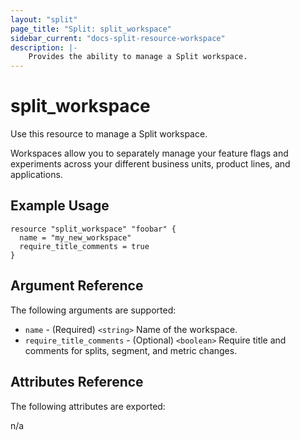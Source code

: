 ```yaml
---
layout: "split"
page_title: "Split: split_workspace"
sidebar_current: "docs-split-resource-workspace"
description: |-
    Provides the ability to manage a Split workspace.
---
```


# split_workspace

Use this resource to manage a Split workspace.

Workspaces allow you to separately manage your feature flags and experiments across your different business units,
product lines, and applications.

## Example Usage

```hcl-terraform
resource "split_workspace" "foobar" {
  name = "my_new_workspace"
  require_title_comments = true
}
```

## Argument Reference

The following arguments are supported:

* `name` - (Required) `<string>` Name of the workspace.
* `require_title_comments` - (Optional) `<boolean>` Require title and comments for splits, segment, and metric changes.

## Attributes Reference

The following attributes are exported:

n/a
